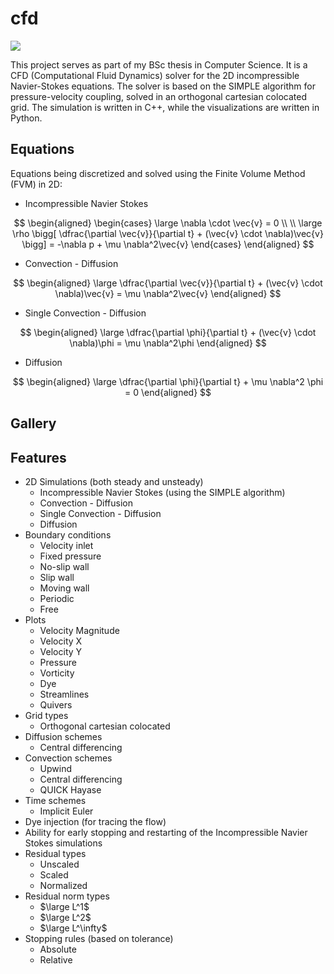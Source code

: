 # cfd

<a target="_blank" href="https://www.paypal.com/donate/?hosted_button_id=J65KNQYEK88ML">
  <img src="https://img.shields.io/badge/Donate-PayPal-green.svg">
</a>

This project serves as part of my BSc thesis in Computer Science. It is a CFD (Computational Fluid Dynamics) solver for
the 2D incompressible Navier-Stokes equations. The solver is based on the SIMPLE
algorithm for pressure-velocity coupling, solved in an orthogonal cartesian colocated grid. The simulation is written in
C++, while the visualizations are written in Python.

## Equations

Equations being discretized and solved using the Finite Volume Method (FVM) in 2D:

- Incompressible Navier Stokes

$$
\begin{aligned}
    \begin{cases}
        \large \nabla \cdot \vec{v} = 0 \\ \\
        \large \rho \bigg[ \dfrac{\partial \vec{v}}{\partial t} + (\vec{v} \cdot \nabla)\vec{v} \bigg] = -\nabla p + \mu \nabla^2\vec{v}
    \end{cases}
\end{aligned}
$$

- Convection - Diffusion

$$
\begin{aligned}
    \large \dfrac{\partial \vec{v}}{\partial t} + (\vec{v} \cdot \nabla)\vec{v} = \mu \nabla^2\vec{v}
\end{aligned}
$$

- Single Convection - Diffusion

$$
\begin{aligned}
    \large \dfrac{\partial \phi}{\partial t} + (\vec{v} \cdot \nabla)\phi = \mu \nabla^2\phi
\end{aligned}
$$

- Diffusion

$$
\begin{aligned}
    \large \dfrac{\partial \phi}{\partial t} + \mu \nabla^2 \phi = 0
\end{aligned}
$$

## Gallery

## Features

- 2D Simulations (both steady and unsteady)
    - Incompressible Navier Stokes (using the SIMPLE algorithm)
    - Convection - Diffusion
    - Single Convection - Diffusion
    - Diffusion
- Boundary conditions
    - Velocity inlet
    - Fixed pressure
    - No-slip wall
    - Slip wall
    - Moving wall
    - Periodic
    - Free
- Plots
    - Velocity Magnitude
    - Velocity X
    - Velocity Y
    - Pressure
    - Vorticity
    - Dye
    - Streamlines
    - Quivers
- Grid types
    - Orthogonal cartesian colocated
- Diffusion schemes
    - Central differencing
- Convection schemes
    - Upwind
    - Central differencing
    - QUICK Hayase
- Time schemes
    - Implicit Euler
- Dye injection (for tracing the flow)
- Ability for early stopping and restarting of the Incompressible Navier Stokes simulations
- Residual types
    - Unscaled
    - Scaled
    - Normalized
- Residual norm types
    - $\large L^1$
    - $\large L^2$
    - $\large L^\infty$
- Stopping rules (based on tolerance)
    - Absolute
    - Relative